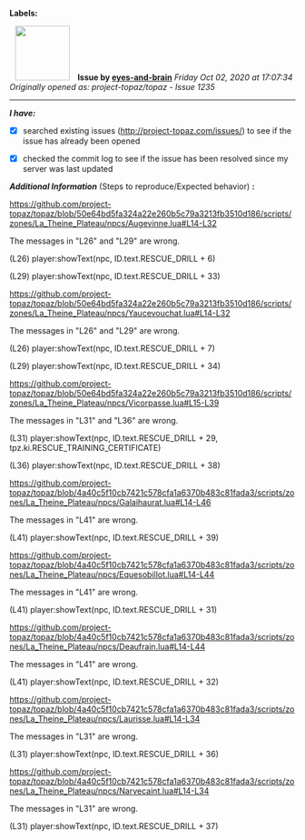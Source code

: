 **Labels:**



<a href="https://github.com/eyes-and-brain"><img src="https://avatars0.githubusercontent.com/u/71148313?v=4" width="96" height="96" hspace="10"></img></a> **Issue by [eyes-and-brain](https://github.com/eyes-and-brain)**
_Friday Oct 02, 2020 at 17:07:34_
_Originally opened as: project-topaz/topaz - Issue 1235_

----

<!-- place 'x' mark between square [] brackets to checkmark box -->
**_I have:_**

- [x] searched existing issues (http://project-topaz.com/issues/) to see if the issue has already been opened
- [x] checked the commit log to see if the issue has been resolved since my server was last updated

**_Additional Information_** (Steps to reproduce/Expected behavior) **:** 

https://github.com/project-topaz/topaz/blob/50e64bd5fa324a22e260b5c79a3213fb3510d186/scripts/zones/La_Theine_Plateau/npcs/Augevinne.lua#L14-L32

The messages in "L26" and "L29" are wrong.
(L26) player:showText(npc, ID.text.RESCUE_DRILL + 6)
(L29) player:showText(npc, ID.text.RESCUE_DRILL + 33)

https://github.com/project-topaz/topaz/blob/50e64bd5fa324a22e260b5c79a3213fb3510d186/scripts/zones/La_Theine_Plateau/npcs/Yaucevouchat.lua#L14-L32

The messages in "L26" and "L29" are wrong.
(L26) player:showText(npc, ID.text.RESCUE_DRILL + 7)
(L29) player:showText(npc, ID.text.RESCUE_DRILL + 34)

https://github.com/project-topaz/topaz/blob/50e64bd5fa324a22e260b5c79a3213fb3510d186/scripts/zones/La_Theine_Plateau/npcs/Vicorpasse.lua#L15-L39

The messages in "L31" and "L36" are wrong.
(L31) player:showText(npc, ID.text.RESCUE_DRILL + 29, tpz.ki.RESCUE_TRAINING_CERTIFICATE)
(L36) player:showText(npc, ID.text.RESCUE_DRILL + 38)

https://github.com/project-topaz/topaz/blob/4a40c5f10cb7421c578cfa1a6370b483c81fada3/scripts/zones/La_Theine_Plateau/npcs/Galaihaurat.lua#L14-L46

The messages in "L41" are wrong.
(L41) player:showText(npc, ID.text.RESCUE_DRILL + 39)

https://github.com/project-topaz/topaz/blob/4a40c5f10cb7421c578cfa1a6370b483c81fada3/scripts/zones/La_Theine_Plateau/npcs/Equesobillot.lua#L14-L44

The messages in "L41" are wrong.
(L41) player:showText(npc, ID.text.RESCUE_DRILL + 31)

https://github.com/project-topaz/topaz/blob/4a40c5f10cb7421c578cfa1a6370b483c81fada3/scripts/zones/La_Theine_Plateau/npcs/Deaufrain.lua#L14-L44

The messages in "L41" are wrong.
(L41) player:showText(npc, ID.text.RESCUE_DRILL + 32)

https://github.com/project-topaz/topaz/blob/4a40c5f10cb7421c578cfa1a6370b483c81fada3/scripts/zones/La_Theine_Plateau/npcs/Laurisse.lua#L14-L34

The messages in "L31" are wrong.
(L31) player:showText(npc, ID.text.RESCUE_DRILL + 36)

https://github.com/project-topaz/topaz/blob/4a40c5f10cb7421c578cfa1a6370b483c81fada3/scripts/zones/La_Theine_Plateau/npcs/Narvecaint.lua#L14-L34

The messages in "L31" are wrong.
(L31) player:showText(npc, ID.text.RESCUE_DRILL + 37)







